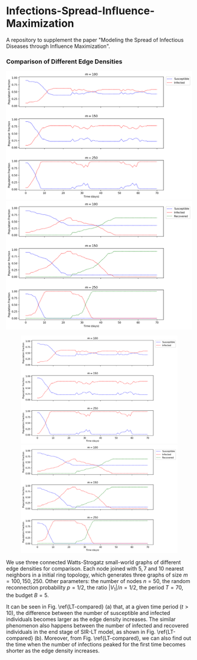 # Infections-Spread-Influence-Maximization
A repository to supplement the paper "Modeling the Spread of Infectious Diseases through Influence Maximization".

### Comparison of Different Edge Densities

![SIS-LT model](https://github.com/omegayao/Infections-Spread-Influence-Maximization/blob/main/Figures/SIS_compared.png "SIS-LT model")![SIR-LT model](https://github.com/omegayao/Infections-Spread-Influence-Maximization/blob/main/Figures/SIR_compared.png "SIR-LT model")

<figure class="half">    
<img src="https://github.com/omegayao/Infections-Spread-Influence-Maximization/blob/main/Figures/SIS_compared.png" alt="SIS-LT model"/><img src="https://github.com/omegayao/Infections-Spread-Influence-Maximization/blob/main/Figures/SIR_compared.png" alt="SIR-LT model"/>
</figure>



We use three connected Watts-Strogatz small-world graphs of different edge densities for comparison. Each node joined with $5,7$ and $10$ nearest neighbors in a initial ring topology, which generates three graphs of size $m =100, 150, 250$. Other parameters: the number of nodes $n = 50$, the random reconnection probability $p=1/2$, the ratio $|V_1|/n = 1/2$, the period $T=70$, the budget $B =5$. 

It can be seen in Fig. \ref{LT-compared} (a) that, at a given time period ($t>10$), the difference between the number of susceptible and infected individuals becomes larger as the edge density increases. The similar phenomenon also happens between the number of infected and recovered individuals in the end stage of SIR-LT model, as shown in Fig. \ref{LT-compared} (b). Moreover, from Fig. \ref{LT-compared}, we can also find out the time when the number of infections peaked for the first time becomes shorter as the edge density increases.
